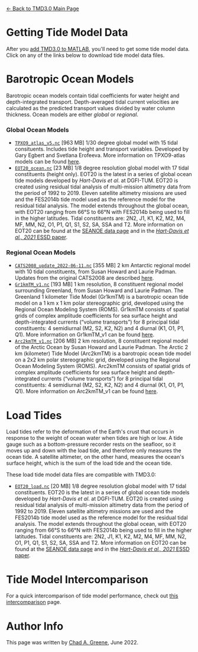 [&larr; Back to TMD3.0 Main Page](../README.md)

# Getting Tide Model Data
After you [add TMD3.0 to MATLAB](installing_tmd.md), you'll need to get some tide model data. Click on any of the links below to download tide model data files.

# Barotropic Ocean Models
Barotropic ocean models contain tidal coefficients for water height and depth-integrated transport. Depth-averaged tidal current velocities are calculated as the predicted transport values divided by water column thickness. Ocean models are either *global* or *regional*. 

### Global Ocean Models 
* [`TPXO9_atlas_v5.nc`](https://www.chadagreene.com/tide_data/TPXO9_atlas_v5.nc) [963 MB] 1/30 degree global model with 15 tidal consituents. Includes tide height and transport variables. Developed by Gary Egbert and Svetlana Erofeeva. More information on TPXO9-atlas models can be found [here](https://www.tpxo.net/global/tpxo9-atlas).
* [`EOT20_ocean.nc`](https://www.chadagreene.com/tide_data/EOT20_ocean.nc) [23 MB] 1/8 degree resolution global model with 17 tidal constituents (height only). EOT20 is the latest in a series of global ocean tide models developed by *Hart-Davis et al*. at DGFI-TUM. EOT20 is created using residual tidal analysis of multi-mission altimetry data from the period of 1992 to 2019. Eleven satellite altimetry missions are used and the FES2014b tide model used as the reference model for the residual tidal analysis. The model extends throughout the global ocean, with EOT20 ranging from 66°S to 66°N with FES2014b being used to fill in the higher latitudes. Tidal constituents are: 2N2, J1, K1, K2, M2, M4, MF, MM, N2, O1, P1, Q1, S1, S2, SA, SSA and T2. More information on EOT20 can be found at the [SEANOE data page](https://doi.org/10.17882/79489) and in the [*Hart-Davis et al., 2021* ESSD paper](https://doi.org/10.5194/essd-13-3869-2021).

### Regional Ocean Models 
* [`CATS2008_update_2022-06-11.nc`](https://www.chadagreene.com/tide_data/CATS2008_update_2022-06-11.nc) [355 MB] 2 km Antarctic regional model with 10 tidal constituents, from Susan Howard and Laurie Padman. Updates from the original CATS2008 are described [here](cats2008_updates.md). 
* [`Gr1kmTM_v1.nc`](https://www.chadagreene.com/tide_data/Gr1kmTm_v1.nc) [193 MB] 1 km resolution, 8 constituent regional model surrounding Greenland, from Susan Howard and Laurie Padman. The Greenland 1 kilometer Tide Model (Gr1kmTM) is a barotropic ocean tide model on a 1 km x 1 km polar stereographic grid, developed using the Regional Ocean Modeling System (ROMS). Gr1kmTM consists of spatial grids of complex amplitude coefficients for sea surface height and depth-integrated currents (“volume transports”) for 8 principal tidal constituents: 4 semidiurnal (M2, S2, K2, N2) and 4 diurnal (K1, O1, P1, Q1). More information on Gr1kmTM_v1 can be found [here](https://doi.org/10.18739/A2B853K18). 
* [`Arc2kmTM_v1.nc`](https://www.chadagreene.com/tide_data/Arc2kmTm_v1.nc) [206 MB] 2 km resolution, 8 constituent regional model of the Arctic Ocean by Susan Howard and Laurie Padman. The Arctic 2 km (kilometer) Tide Model (Arc2kmTM) is a barotropic ocean tide model on a 2x2 km polar stereographic grid, developed using the Regional Ocean Modeling System (ROMS). Arc2kmTM consists of spatial grids of complex amplitude coefficients for sea surface height and depth-integrated currents (“volume transports”) for 8 principal tidal constituents: 4 semidiurnal (M2, S2, K2, N2) and 4 diurnal (K1, O1, P1, Q1). More information on Arc2kmTM_v1 can be found [here](https://doi.org/10.18739/A2PV6B79W). 

# Load Tides
Load tides refer to the deformation of the Earth's crust that occurs in response to the weight of ocean water when tides are high or low. A tide gauge such as a bottom-pressure recorder rests on the seafloor, so it moves up and down with the load tide, and therefore only measures the ocean tide. A satellite altimeter, on the other hand, measures the ocean's surface height, which is the sum of the load tide and the ocean tide. 

These load tide model data files are compatible with TMD3.0: 

* [`EOT20_load.nc`](https://www.chadagreene.com/tide_data/EOT20_load.nc) [20 MB] 1/8 degree resolution global model with 17 tidal constituents. EOT20 is the latest in a series of global ocean tide models developed by *Hart-Davis et al*. at DGFI-TUM. EOT20 is created using residual tidal analysis of multi-mission altimetry data from the period of 1992 to 2019. Eleven satellite altimetry missions are used and the FES2014b tide model used as the reference model for the residual tidal analysis. The model extends throughout the global ocean, with EOT20 ranging from 66°S to 66°N with FES2014b being used to fill in the higher latitudes. Tidal constituents are: 2N2, J1, K1, K2, M2, M4, MF, MM, N2, O1, P1, Q1, S1, S2, SA, SSA and T2. More information on EOT20 can be found at the [SEANOE data page](https://doi.org/10.17882/79489) and in the [*Hart-Davis et al., 2021* ESSD paper](https://doi.org/10.5194/essd-13-3869-2021).

# Tide Model Intercomparison
For a quick intercomparison of tide model performance, check out [this intercomparison](tide_model_intercomparison.md) page.


# Author Info
This page was written by [Chad A. Greene](https://www.chadagreene.com), June 2022. 